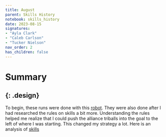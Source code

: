 ```yaml
---
title: August
parent: Skills History
notebook: skills_history
date: 2023-08-15
signatures:
- "Ayla Clark"
- "Caleb Carlson"
- "Tucker Nielson"
nav_order: 2
has_children: false
---
```

# Summary
{: .design}
---
To begin, these runs were done with this [robot]({{site.url}}/docs/engineering/2023-06-08-ChassisPrototypeTests.html#construct). They were also done after I had researched the rules on skills a bit more. Understanding the rules helped me realize that I could push the alliance triballs into the goal to the left of where I was starting. This changed my strategy a lot. Here is an analysis of [skills]({{site.url}}/docs/game_analysis/2023-08-12-SkillsAnalysis.html)
<canvas id="SkillsHistory" to_date="2023-08-15"></canvas>

